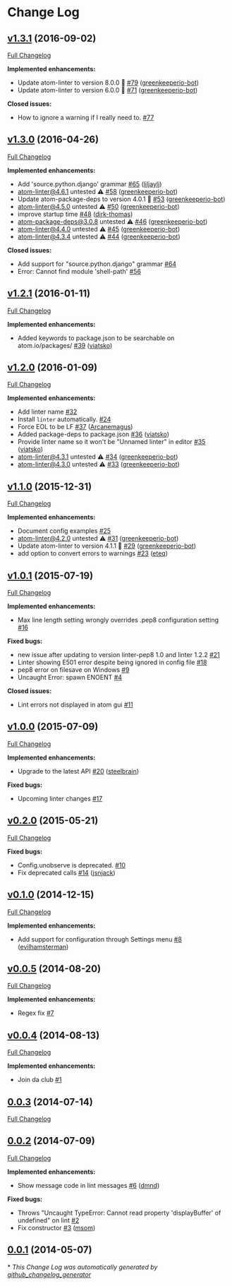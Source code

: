 # Change Log

## [v1.3.1](https://github.com/AtomLinter/linter-pep8/tree/v1.3.1) (2016-09-02)
[Full Changelog](https://github.com/AtomLinter/linter-pep8/compare/v1.3.0...v1.3.1)

**Implemented enhancements:**

- Update atom-linter to version 8.0.0 🚀 [\#79](https://github.com/AtomLinter/linter-pep8/pull/79) ([greenkeeperio-bot](https://github.com/greenkeeperio-bot))
- Update atom-linter to version 6.0.0 🚀 [\#71](https://github.com/AtomLinter/linter-pep8/pull/71) ([greenkeeperio-bot](https://github.com/greenkeeperio-bot))

**Closed issues:**

- How to ignore a warning if I really need to. [\#77](https://github.com/AtomLinter/linter-pep8/issues/77)

## [v1.3.0](https://github.com/AtomLinter/linter-pep8/tree/v1.3.0) (2016-04-26)
[Full Changelog](https://github.com/AtomLinter/linter-pep8/compare/v1.2.1...v1.3.0)

**Implemented enhancements:**

- Add 'source.python.django' grammar [\#65](https://github.com/AtomLinter/linter-pep8/pull/65) ([liljaylj](https://github.com/liljaylj))
- atom-linter@4.6.1 untested ⚠️ [\#58](https://github.com/AtomLinter/linter-pep8/pull/58) ([greenkeeperio-bot](https://github.com/greenkeeperio-bot))
- Update atom-package-deps to version 4.0.1 🚀 [\#53](https://github.com/AtomLinter/linter-pep8/pull/53) ([greenkeeperio-bot](https://github.com/greenkeeperio-bot))
- atom-linter@4.5.0 untested ⚠️ [\#50](https://github.com/AtomLinter/linter-pep8/pull/50) ([greenkeeperio-bot](https://github.com/greenkeeperio-bot))
- improve startup time [\#48](https://github.com/AtomLinter/linter-pep8/pull/48) ([dirk-thomas](https://github.com/dirk-thomas))
- atom-package-deps@3.0.8 untested ⚠️ [\#46](https://github.com/AtomLinter/linter-pep8/pull/46) ([greenkeeperio-bot](https://github.com/greenkeeperio-bot))
- atom-linter@4.4.0 untested ⚠️ [\#45](https://github.com/AtomLinter/linter-pep8/pull/45) ([greenkeeperio-bot](https://github.com/greenkeeperio-bot))
- atom-linter@4.3.4 untested ⚠️ [\#44](https://github.com/AtomLinter/linter-pep8/pull/44) ([greenkeeperio-bot](https://github.com/greenkeeperio-bot))

**Closed issues:**

- Add support for "source.python.django" grammar [\#64](https://github.com/AtomLinter/linter-pep8/issues/64)
- Error: Cannot find module 'shell-path' [\#56](https://github.com/AtomLinter/linter-pep8/issues/56)

## [v1.2.1](https://github.com/AtomLinter/linter-pep8/tree/v1.2.1) (2016-01-11)
[Full Changelog](https://github.com/AtomLinter/linter-pep8/compare/v1.2.0...v1.2.1)

**Implemented enhancements:**

- Added keywords to package.json to be searchable on atom.io/packages/ [\#39](https://github.com/AtomLinter/linter-pep8/pull/39) ([viatsko](https://github.com/viatsko))

## [v1.2.0](https://github.com/AtomLinter/linter-pep8/tree/v1.2.0) (2016-01-09)
[Full Changelog](https://github.com/AtomLinter/linter-pep8/compare/v1.1.0...v1.2.0)

**Implemented enhancements:**

- Add linter name [\#32](https://github.com/AtomLinter/linter-pep8/issues/32)
- Install `linter` automatically. [\#24](https://github.com/AtomLinter/linter-pep8/issues/24)
- Force EOL to be LF [\#37](https://github.com/AtomLinter/linter-pep8/pull/37) ([Arcanemagus](https://github.com/Arcanemagus))
- Added package-deps to package.json [\#36](https://github.com/AtomLinter/linter-pep8/pull/36) ([viatsko](https://github.com/viatsko))
- Provide linter name so it won't be "Unnamed linter" in editor [\#35](https://github.com/AtomLinter/linter-pep8/pull/35) ([viatsko](https://github.com/viatsko))
- atom-linter@4.3.1 untested ⚠️ [\#34](https://github.com/AtomLinter/linter-pep8/pull/34) ([greenkeeperio-bot](https://github.com/greenkeeperio-bot))
- atom-linter@4.3.0 untested ⚠️ [\#33](https://github.com/AtomLinter/linter-pep8/pull/33) ([greenkeeperio-bot](https://github.com/greenkeeperio-bot))

## [v1.1.0](https://github.com/AtomLinter/linter-pep8/tree/v1.1.0) (2015-12-31)
[Full Changelog](https://github.com/AtomLinter/linter-pep8/compare/v1.0.1...v1.1.0)

**Implemented enhancements:**

- Document config examples [\#25](https://github.com/AtomLinter/linter-pep8/issues/25)
- atom-linter@4.2.0 untested ⚠️ [\#31](https://github.com/AtomLinter/linter-pep8/pull/31) ([greenkeeperio-bot](https://github.com/greenkeeperio-bot))
- Update atom-linter to version 4.1.1 🚀 [\#29](https://github.com/AtomLinter/linter-pep8/pull/29) ([greenkeeperio-bot](https://github.com/greenkeeperio-bot))
- add option to convert errors to warnings [\#23](https://github.com/AtomLinter/linter-pep8/pull/23) ([eteq](https://github.com/eteq))

## [v1.0.1](https://github.com/AtomLinter/linter-pep8/tree/v1.0.1) (2015-07-19)
[Full Changelog](https://github.com/AtomLinter/linter-pep8/compare/v1.0.0...v1.0.1)

**Implemented enhancements:**

- Max line length setting wrongly overrides .pep8 configuration setting [\#16](https://github.com/AtomLinter/linter-pep8/issues/16)

**Fixed bugs:**

- new issue after updating to version linter-pep8 1.0 and linter 1.2.2 [\#21](https://github.com/AtomLinter/linter-pep8/issues/21)
- Linter showing E501 error despite being ignored in config file [\#18](https://github.com/AtomLinter/linter-pep8/issues/18)
- pep8 error on filesave on Windows [\#9](https://github.com/AtomLinter/linter-pep8/issues/9)
- Uncaught Error: spawn ENOENT [\#4](https://github.com/AtomLinter/linter-pep8/issues/4)

**Closed issues:**

- Lint errors not displayed in atom gui [\#11](https://github.com/AtomLinter/linter-pep8/issues/11)

## [v1.0.0](https://github.com/AtomLinter/linter-pep8/tree/v1.0.0) (2015-07-09)
[Full Changelog](https://github.com/AtomLinter/linter-pep8/compare/v0.2.0...v1.0.0)

**Implemented enhancements:**

- Upgrade to the latest API [\#20](https://github.com/AtomLinter/linter-pep8/pull/20) ([steelbrain](https://github.com/steelbrain))

**Fixed bugs:**

- Upcoming linter changes [\#17](https://github.com/AtomLinter/linter-pep8/issues/17)

## [v0.2.0](https://github.com/AtomLinter/linter-pep8/tree/v0.2.0) (2015-05-21)
[Full Changelog](https://github.com/AtomLinter/linter-pep8/compare/v0.1.0...v0.2.0)

**Fixed bugs:**

- Config.unobserve is deprecated. [\#10](https://github.com/AtomLinter/linter-pep8/issues/10)
- Fix deprecated calls [\#14](https://github.com/AtomLinter/linter-pep8/pull/14) ([jsnjack](https://github.com/jsnjack))

## [v0.1.0](https://github.com/AtomLinter/linter-pep8/tree/v0.1.0) (2014-12-15)
[Full Changelog](https://github.com/AtomLinter/linter-pep8/compare/v0.0.5...v0.1.0)

**Implemented enhancements:**

- Add support for configuration through Settings menu [\#8](https://github.com/AtomLinter/linter-pep8/pull/8) ([evilhamsterman](https://github.com/evilhamsterman))

## [v0.0.5](https://github.com/AtomLinter/linter-pep8/tree/v0.0.5) (2014-08-20)
[Full Changelog](https://github.com/AtomLinter/linter-pep8/compare/v0.0.4...v0.0.5)

**Implemented enhancements:**

- Regex fix [\#7](https://github.com/AtomLinter/linter-pep8/issues/7)

## [v0.0.4](https://github.com/AtomLinter/linter-pep8/tree/v0.0.4) (2014-08-13)
[Full Changelog](https://github.com/AtomLinter/linter-pep8/compare/0.0.3...v0.0.4)

**Implemented enhancements:**

- Join da club [\#1](https://github.com/AtomLinter/linter-pep8/issues/1)

## [0.0.3](https://github.com/AtomLinter/linter-pep8/tree/0.0.3) (2014-07-14)
[Full Changelog](https://github.com/AtomLinter/linter-pep8/compare/0.0.2...0.0.3)

## [0.0.2](https://github.com/AtomLinter/linter-pep8/tree/0.0.2) (2014-07-09)
[Full Changelog](https://github.com/AtomLinter/linter-pep8/compare/0.0.1...0.0.2)

**Implemented enhancements:**

- Show message code in lint messages [\#6](https://github.com/AtomLinter/linter-pep8/pull/6) ([dmnd](https://github.com/dmnd))

**Fixed bugs:**

- Throws "Uncaught TypeError: Cannot read property 'displayBuffer' of undefined" on lint [\#2](https://github.com/AtomLinter/linter-pep8/issues/2)
- Fix constructor [\#3](https://github.com/AtomLinter/linter-pep8/pull/3) ([msom](https://github.com/msom))

## [0.0.1](https://github.com/AtomLinter/linter-pep8/tree/0.0.1) (2014-05-07)


\* *This Change Log was automatically generated by [github_changelog_generator](https://github.com/skywinder/Github-Changelog-Generator)*
